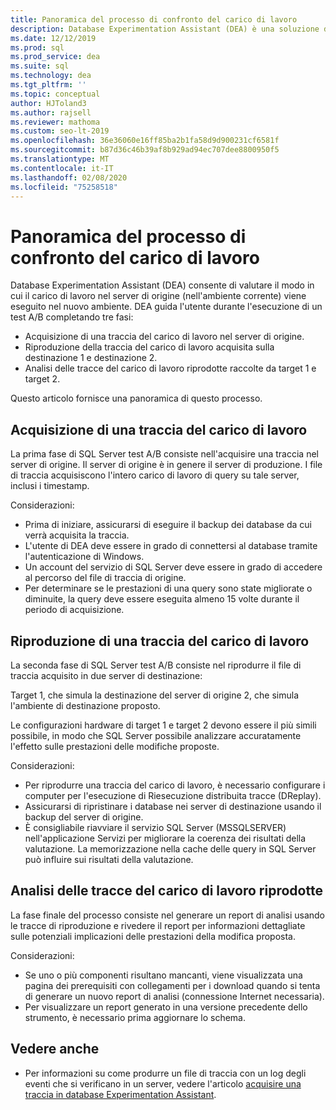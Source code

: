 ```yaml
---
title: Panoramica del processo di confronto del carico di lavoro
description: Database Experimentation Assistant (DEA) è una soluzione di test A/B per le modifiche in ambienti SQL Server, ad esempio aggiornamenti o nuovi indici.
ms.date: 12/12/2019
ms.prod: sql
ms.prod_service: dea
ms.suite: sql
ms.technology: dea
ms.tgt_pltfrm: ''
ms.topic: conceptual
author: HJToland3
ms.author: rajsell
ms.reviewer: mathoma
ms.custom: seo-lt-2019
ms.openlocfilehash: 36e36060e16ff85ba2b1fa58d9d900231cf6581f
ms.sourcegitcommit: b87d36c46b39af8b929ad94ec707dee8800950f5
ms.translationtype: MT
ms.contentlocale: it-IT
ms.lasthandoff: 02/08/2020
ms.locfileid: "75258518"
---
```

# <a name="overview-of-the-workload-comparison-process"></a>Panoramica del processo di confronto del carico di lavoro

Database Experimentation Assistant (DEA) consente di valutare il modo in cui il carico di lavoro nel server di origine (nell'ambiente corrente) viene eseguito nel nuovo ambiente. DEA guida l'utente durante l'esecuzione di un test A/B completando tre fasi:

- Acquisizione di una traccia del carico di lavoro nel server di origine.
- Riproduzione della traccia del carico di lavoro acquisita sulla destinazione 1 e destinazione 2.
- Analisi delle tracce del carico di lavoro riprodotte raccolte da target 1 e target 2.

Questo articolo fornisce una panoramica di questo processo.

## <a name="capturing-a-workload-trace"></a>Acquisizione di una traccia del carico di lavoro

La prima fase di SQL Server test A/B consiste nell'acquisire una traccia nel server di origine. Il server di origine è in genere il server di produzione. I file di traccia acquisiscono l'intero carico di lavoro di query su tale server, inclusi i timestamp.

Considerazioni:

- Prima di iniziare, assicurarsi di eseguire il backup dei database da cui verrà acquisita la traccia.
- L'utente di DEA deve essere in grado di connettersi al database tramite l'autenticazione di Windows.
- Un account del servizio di SQL Server deve essere in grado di accedere al percorso del file di traccia di origine.
- Per determinare se le prestazioni di una query sono state migliorate o diminuite, la query deve essere eseguita almeno 15 volte durante il periodo di acquisizione.

## <a name="replaying-a-workload-trace"></a>Riproduzione di una traccia del carico di lavoro

La seconda fase di SQL Server test A/B consiste nel riprodurre il file di traccia acquisito in due server di destinazione:

Target 1, che simula la destinazione del server di origine 2, che simula l'ambiente di destinazione proposto.

Le configurazioni hardware di target 1 e target 2 devono essere il più simili possibile, in modo che SQL Server possibile analizzare accuratamente l'effetto sulle prestazioni delle modifiche proposte.

Considerazioni:

- Per riprodurre una traccia del carico di lavoro, è necessario configurare i computer per l'esecuzione di Riesecuzione distribuita tracce (DReplay).
- Assicurarsi di ripristinare i database nei server di destinazione usando il backup del server di origine.
- È consigliabile riavviare il servizio SQL Server (MSSQLSERVER) nell'applicazione Servizi per migliorare la coerenza dei risultati della valutazione. La memorizzazione nella cache delle query in SQL Server può influire sui risultati della valutazione.

## <a name="analyzing-the-replayed-workload-traces"></a>Analisi delle tracce del carico di lavoro riprodotte

La fase finale del processo consiste nel generare un report di analisi usando le tracce di riproduzione e rivedere il report per informazioni dettagliate sulle potenziali implicazioni delle prestazioni della modifica proposta.

Considerazioni:

- Se uno o più componenti risultano mancanti, viene visualizzata una pagina dei prerequisiti con collegamenti per i download quando si tenta di generare un nuovo report di analisi (connessione Internet necessaria).
- Per visualizzare un report generato in una versione precedente dello strumento, è necessario prima aggiornare lo schema.

## <a name="see-also"></a>Vedere anche

- Per informazioni su come produrre un file di traccia con un log degli eventi che si verificano in un server, vedere l'articolo [acquisire una traccia in database Experimentation Assistant](database-experimentation-assistant-capture-trace.md).